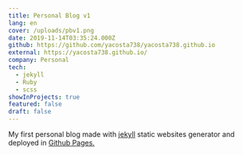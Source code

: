 ```yaml
---
title: Personal Blog v1
lang: en
cover: /uploads/pbv1.png
date: 2019-11-14T03:35:24.000Z
github: https://github.com/yacosta738/yacosta738.github.io
external: https://yacosta738.github.io/
company: Personal
tech:
  - jekyll
  - Ruby
  - scss
showInProjects: true
featured: false
draft: false
---
```


My first personal blog made with [jekyll](https://jekyllrb.com/) static websites generator and deployed in [Github Pages.](https://pages.github.com/)
